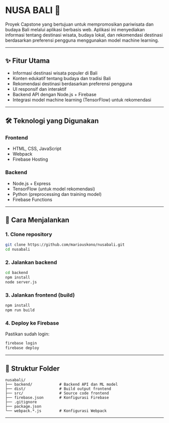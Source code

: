 
# NUSA BALI 🌴

Proyek Capstone yang bertujuan untuk mempromosikan pariwisata dan budaya Bali melalui aplikasi berbasis web. Aplikasi ini menyediakan informasi tentang destinasi wisata, budaya lokal, dan rekomendasi destinasi berdasarkan preferensi pengguna menggunakan model machine learning.

---

## ✨ Fitur Utama

- Informasi destinasi wisata populer di Bali
- Konten edukatif tentang budaya dan tradisi Bali
- Rekomendasi destinasi berdasarkan preferensi pengguna
- UI responsif dan interaktif
- Backend API dengan Node.js + Firebase
- Integrasi model machine learning (TensorFlow) untuk rekomendasi

---

## 🛠️ Teknologi yang Digunakan

### Frontend
- HTML, CSS, JavaScript
- Webpack
- Firebase Hosting

### Backend
- Node.js + Express
- TensorFlow (untuk model rekomendasi)
- Python (preprocessing dan training model)
- Firebase Functions

---

## 🚀 Cara Menjalankan

### 1. Clone repository
```bash
git clone https://github.com/mariouskono/nusabali.git
cd nusabali
````

### 2. Jalankan backend

```bash
cd backend
npm install
node server.js
```

### 3. Jalankan frontend (build)

```bash
npm install
npm run build
```

### 4. Deploy ke Firebase

Pastikan sudah login:

```bash
firebase login
firebase deploy
```

---

## 📁 Struktur Folder

```
nusabali/
├── backend/            # Backend API dan ML model
├── dist/               # Build output frontend
├── src/                # Source code frontend
├── firebase.json       # Konfigurasi Firebase
├── .gitignore
├── package.json
└── webpack.*.js        # Konfigurasi Webpack
```

---
